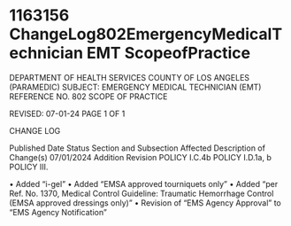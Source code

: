 # 1163156 ChangeLog802EmergencyMedicalTechnician EMT ScopeofPractice

DEPARTMENT OF HEALTH SERVICES 
COUNTY OF LOS ANGELES 
 (PARAMEDIC) 
SUBJECT: EMERGENCY MEDICAL TECHNICIAN (EMT) REFERENCE NO. 802 
  SCOPE OF PRACTICE 
  
 
 
 
REVISED: 07-01-24 PAGE 1 OF 1  
 
CHANGE LOG 
 
Published 
Date 
Status Section and 
Subsection Affected 
Description of Change(s) 
07/01/2024 Addition 
Revision 
POLICY I.C.4b 
POLICY I.D.1a, b 
POLICY III. 
 
• Added “i-gel” 
• Added “EMSA approved tourniquets 
only” 
• Added “per Ref. No. 1370, Medical 
Control Guideline: Traumatic 
Hemorrhage Control (EMSA 
approved dressings only)” 
• Revision of “EMS Agency Approval” 
to “EMS Agency Notification”
